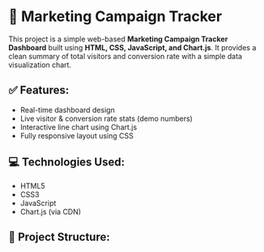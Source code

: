 # 🎯 Marketing Campaign Tracker

This project is a simple web-based **Marketing Campaign Tracker Dashboard** built using **HTML, CSS, JavaScript, and Chart.js**. It provides a clean summary of total visitors and conversion rate with a simple data visualization chart.

## ✅ Features:
- Real-time dashboard design
- Live visitor & conversion rate stats (demo numbers)
- Interactive line chart using Chart.js
- Fully responsive layout using CSS

## 💻 Technologies Used:
- HTML5
- CSS3
- JavaScript
- Chart.js (via CDN)

## 📂 Project Structure:
